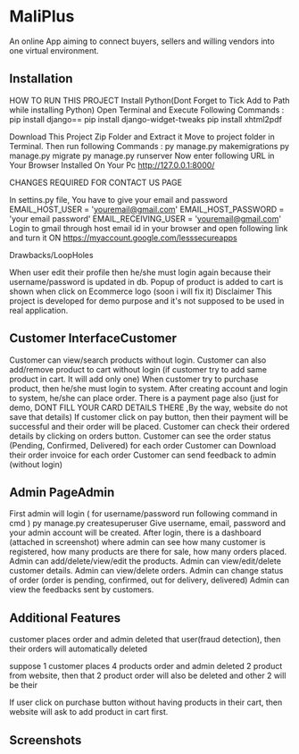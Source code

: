 
# MaliPlus

An online App aiming to connect buyers, sellers and willing vendors into one virtual environment.


## Installation

HOW TO RUN THIS PROJECT
Install Python(Dont Forget to Tick Add to Path while installing Python)
Open Terminal and Execute Following Commands :
pip install django==
pip install django-widget-tweaks
pip install xhtml2pdf

Download This Project Zip Folder and Extract it
Move to project folder in Terminal. Then run following Commands :
py manage.py makemigrations
py manage.py migrate
py manage.py runserver
Now enter following URL in Your Browser Installed On Your Pc
http://127.0.0.1:8000/

CHANGES REQUIRED FOR CONTACT US PAGE

In settins.py file, You have to give your email and password
EMAIL_HOST_USER = 'youremail@gmail.com'
EMAIL_HOST_PASSWORD = 'your email password'
EMAIL_RECEIVING_USER = 'youremail@gmail.com'
Login to gmail through host email id in your browser and open following link and turn it ON
https://myaccount.google.com/lesssecureapps


Drawbacks/LoopHoles

When user edit their profile then he/she must login again because their username/password is updated in db.
Popup of product is added to cart is shown when click on Ecommerce logo (soon i will fix it)
Disclaimer
This project is developed for demo purpose and it's not supposed to be used in real application.
    
## Customer InterfaceCustomer
Customer can view/search products without login.
Customer can also add/remove product to cart without login (if customer try to add same product in cart. It will add only one)
When customer try to purchase product, then he/she must login to system.
After creating account and login to system, he/she can place order.
There is a payment page also (just for demo, DONT FILL YOUR CARD DETAILS THERE ,By the way, website do not save that details)
If customer click on pay button, then their payment will be successful and their order will be placed.
Customer can check their ordered details by clicking on orders button.
Customer can see the order status (Pending, Confirmed, Delivered) for each order
Customer can Download their order invoice for each order
Customer can send feedback to admin (without login)
## Admin PageAdmin
First admin will login ( for username/password run following command in cmd )
py manage.py createsuperuser
Give username, email, password and your admin account will be created.
After login, there is a dashboard (attached in screenshot) where admin can see how many customer is registered, how many products are there for sale, how many orders placed.
Admin can add/delete/view/edit the products.
Admin can view/edit/delete customer details.
Admin can view/delete orders.
Admin can change status of order (order is pending, confirmed, out for delivery, delivered)
Admin can view the feedbacks sent by customers.
## Additional Features
customer places order and admin deleted that user(fraud detection), then their orders will automatically deleted

suppose 1 customer places 4 products order and admin deleted 2 product from website, then that 2 product order will also be deleted and other 2 will be their

If user click on purchase button without having products in their cart, then website will ask to add product in cart first.
## Screenshots
